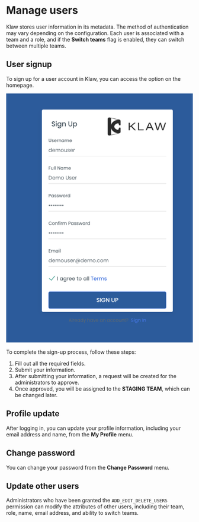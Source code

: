 # Manage users

Klaw stores user information in its metadata. The method of
authentication may vary depending on the configuration. Each user is associated with a team
and a role, and if the **Switch teams** flag is enabled, they can switch
between multiple teams.

## User signup

To sign up for a user account in Klaw, you can access the option on the
homepage.

![image](../../static/images/users/SignUp.png)

To complete the sign-up process, follow these steps:

1. Fill out all the required fields.
2. Submit your information.
3. After submitting your information, a request will be created for the
   administrators to approve.
4. Once approved, you will be assigned to the **STAGING TEAM**, which
   can be changed later.

## Profile update

After logging in, you can update your profile information, including
your email address and name, from the **My Profile** menu.

## Change password

You can change your password from the **Change Password** menu.

## Update other users

Administrators who have been granted the `ADD_EDIT_DELETE_USERS`
permission can modify the attributes of other users, including their
team, role, name, email address, and ability to switch teams.
